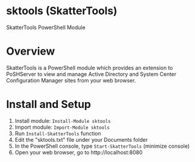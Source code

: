# sktools (SkatterTools)

SkatterTools PowerShell Module

# Overview

  SkatterTools is a PowerShell module which provides an extension to PoSHServer to view and manage
  Active Directory and System Center Configuration Manager sites from your web browser.

# Install and Setup

  1. Install module: ```Install-Module sktools```
  2. Import module: ```Import-Module sktools```
  3. Run ```Install-SkatterTools``` function
  4. Edit the "sktools.txt" file under your Documents folder
  5. In the PowerShell console, type ```Start-SkatterTools``` (minimize console)
  6. Open your web browser, go to http://localhost:8080
